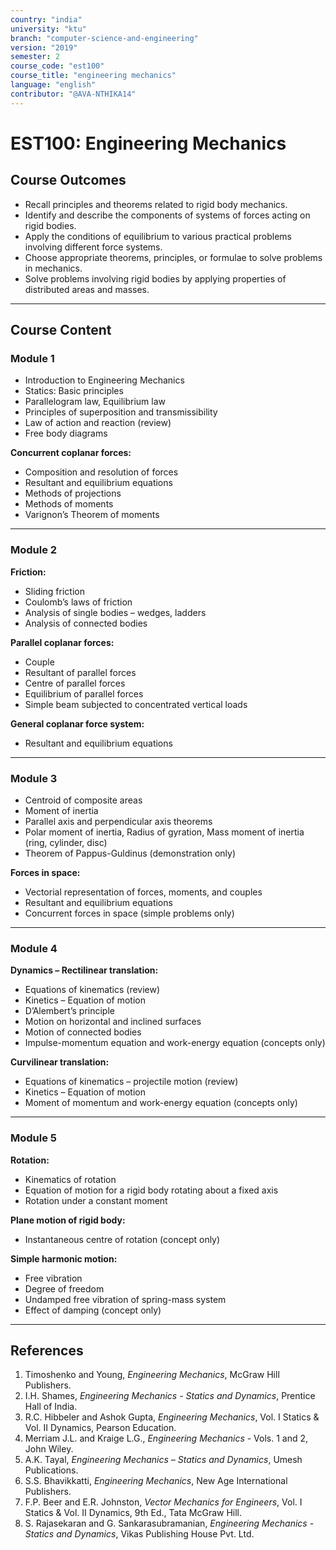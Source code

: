 ```yaml
---
country: "india"
university: "ktu"
branch: "computer-science-and-engineering"
version: "2019"
semester: 2
course_code: "est100"
course_title: "engineering mechanics"
language: "english"
contributor: "@AVA-NTHIKA14"
---
```


# EST100: Engineering Mechanics

## Course Outcomes
- Recall principles and theorems related to rigid body mechanics.
- Identify and describe the components of systems of forces acting on rigid bodies.  
- Apply the conditions of equilibrium to various practical problems involving different force systems.  
- Choose appropriate theorems, principles, or formulae to solve problems in mechanics.  
- Solve problems involving rigid bodies by applying properties of distributed areas and masses.

---

## Course Content

### Module 1

- Introduction to Engineering Mechanics  
- Statics: Basic principles  
- Parallelogram law, Equilibrium law  
- Principles of superposition and transmissibility  
- Law of action and reaction (review)  
- Free body diagrams  

**Concurrent coplanar forces:**  
- Composition and resolution of forces  
- Resultant and equilibrium equations  
- Methods of projections  
- Methods of moments  
- Varignon’s Theorem of moments

---

### Module 2

**Friction:**  
- Sliding friction  
- Coulomb’s laws of friction  
- Analysis of single bodies – wedges, ladders  
- Analysis of connected bodies  

**Parallel coplanar forces:**  
- Couple  
- Resultant of parallel forces  
- Centre of parallel forces  
- Equilibrium of parallel forces  
- Simple beam subjected to concentrated vertical loads  

**General coplanar force system:**  
- Resultant and equilibrium equations

---

### Module 3

- Centroid of composite areas  
- Moment of inertia  
- Parallel axis and perpendicular axis theorems  
- Polar moment of inertia, Radius of gyration, Mass moment of inertia (ring, cylinder, disc)  
- Theorem of Pappus-Guldinus (demonstration only)  

**Forces in space:**  
- Vectorial representation of forces, moments, and couples  
- Resultant and equilibrium equations  
- Concurrent forces in space (simple problems only)

---

### Module 4

**Dynamics – Rectilinear translation:**  
- Equations of kinematics (review)  
- Kinetics – Equation of motion  
- D’Alembert’s principle  
- Motion on horizontal and inclined surfaces  
- Motion of connected bodies  
- Impulse-momentum equation and work-energy equation (concepts only)  

**Curvilinear translation:**  
- Equations of kinematics – projectile motion (review)  
- Kinetics – Equation of motion  
- Moment of momentum and work-energy equation (concepts only)

---

### Module 5

**Rotation:**  
- Kinematics of rotation  
- Equation of motion for a rigid body rotating about a fixed axis  
- Rotation under a constant moment  

**Plane motion of rigid body:**  
- Instantaneous centre of rotation (concept only)  

**Simple harmonic motion:**  
- Free vibration  
- Degree of freedom  
- Undamped free vibration of spring-mass system  
- Effect of damping (concept only)

---

## References

1. Timoshenko and Young, *Engineering Mechanics*, McGraw Hill Publishers.  
2. I.H. Shames, *Engineering Mechanics - Statics and Dynamics*, Prentice Hall of India.  
3. R.C. Hibbeler and Ashok Gupta, *Engineering Mechanics*, Vol. I Statics & Vol. II Dynamics, Pearson Education.  
4. Merriam J.L. and Kraige L.G., *Engineering Mechanics* - Vols. 1 and 2, John Wiley.  
5. A.K. Tayal, *Engineering Mechanics – Statics and Dynamics*, Umesh Publications.  
6. S.S. Bhavikkatti, *Engineering Mechanics*, New Age International Publishers.  
7. F.P. Beer and E.R. Johnston, *Vector Mechanics for Engineers*, Vol. I Statics & Vol. II Dynamics, 9th Ed., Tata McGraw Hill.  
8. S. Rajasekaran and G. Sankarasubramanian, *Engineering Mechanics - Statics and Dynamics*, Vikas Publishing House Pvt. Ltd.
